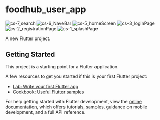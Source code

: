 # foodhub_user_app
![cs-7_search](https://github.com/QuantumGeek01/foodhub_user_app_updated/assets/136366279/1d89501f-d3c1-446c-a7a9-15c8f951ca84)
![cs-6_NaveBar](https://github.com/QuantumGeek01/foodhub_user_app_updated/assets/136366279/323a099d-b35a-40e2-9bfd-d6aca2ae7084)
![cs-5_homeScreen](https://github.com/QuantumGeek01/foodhub_user_app_updated/assets/136366279/07a28800-5fcd-4d3e-a600-3635c7bb6859)
![cs-3_loginPage](https://github.com/QuantumGeek01/foodhub_user_app_updated/assets/136366279/c36ca06d-eb27-43d9-9a12-47cd5cf85643)
![cs-2_registrationPage](https://github.com/QuantumGeek01/foodhub_user_app_updated/assets/136366279/f8e3fa58-ab78-480e-9033-5ddda4ff9fd2)
![cs-1_splashPage](https://github.com/QuantumGeek01/foodhub_user_app_updated/assets/136366279/bd626c1e-7f60-4b2e-a06d-abde5f432b7d)

A new Flutter project.

## Getting Started

This project is a starting point for a Flutter application.

A few resources to get you started if this is your first Flutter project:

- [Lab: Write your first Flutter app](https://docs.flutter.dev/get-started/codelab)
- [Cookbook: Useful Flutter samples](https://docs.flutter.dev/cookbook)

For help getting started with Flutter development, view the
[online documentation](https://docs.flutter.dev/), which offers tutorials,
samples, guidance on mobile development, and a full API reference.
